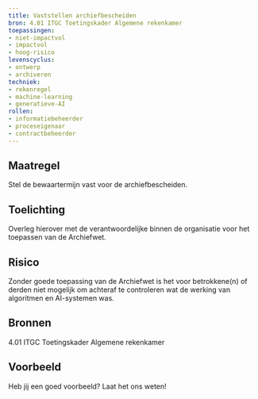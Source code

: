 ```yaml
---
title: Vaststellen archiefbescheiden
bron: 4.01 ITGC Toetingskader Algemene rekenkamer
toepassingen:
- niet-impactvol
- impactvol
- hoog-risico
levenscyclus:
- ontwerp
- archiveren
techniek:
- rekenregel
- machine-learning
- generatieve-AI
rollen:
- informatiebeheerder
- proceseigenaar
- contractbeheerder
---
```


<!-- tags -->

## Maatregel
Stel de bewaartermijn vast voor de archiefbescheiden.  

## Toelichting
Overleg hierover met de verantwoordelijke binnen de organisatie voor het toepassen van de Archiefwet. 

## Risico
Zonder goede toepassing van de Archiefwet is het voor betrokkene(n) of derden niet mogelijk om achteraf te controleren wat de werking van algoritmen en AI-systemen was.

## Bronnen
4.01 ITGC Toetingskader Algemene rekenkamer

## Voorbeeld
Heb jij een goed voorbeeld? Laat het ons weten!
